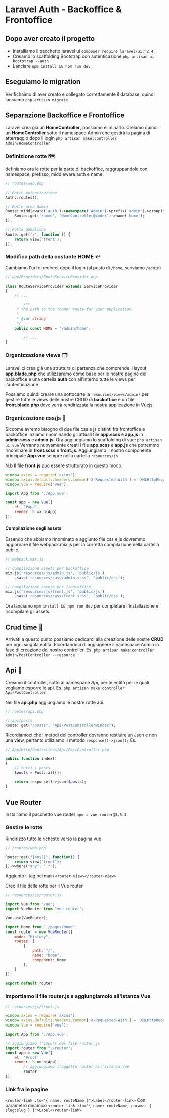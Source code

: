 # Laravel Auth - Backoffice & Frontoffice

## Dopo aver creato il progetto

- Installiamo il pacchetto laravel ui ```composer require laravel/ui:^2.4```
- Creiamo lo scaffolding Bootstrap con autenticazione ```php artisan ui bootstrap --auth```
- Lanciare ```npm install && npm run dev```

## Eseguiamo le migration

Verifichaimo di aver creato e collegato correttamente il database, quindi lanciamo ```php artisan migrate```

## Separazione Backoffice e Frontoffice
Laravel crea già un **HomeController**, possiamo eliminarlo.
Creiamo quindi un **HomeController** sotto il namespace Admin che gestirà la pagina di atterraggio dopo il login 
```php artisan make:controller Admin/HomeController ```
 
### Definizione rotte 🗺
definiamo ora le rotte per la parte di backoffice, raggruppandole con namespace, prefisso, middleware auth e name.
```php
// routes/web.php

// Rotte Autenticazione
Auth::routes();

// Rotte area Admin
Route::middleware('auth')->namespace('Admin')->prefix('admin')->group(function() {
    Route::get('/home', 'HomeController@index')->name('home');
});

// Rotte pubbliche
Route::get('/', function () {
    return view('front');
});
```

### Modifica path della costante HOME ↩️
Cambiamo l'url di redirect dopo il login (al posto di `/home`, scriviamo `/admin`)
```php
// app/Providers/RouteServiceProvider.php

class RouteServiceProvider extends ServiceProvider
{
    // ...

		/**
     * The path to the "home" route for your application.
     *
     * @var string
     */
    public const HOME = '/admin/home';

		// ...
}
```
### Organizzazione views 🗂
Laravel ci crea già una struttura di partenza che comprende il layout **app.blade.php** che utilizzaremo come base per le nostre pagine del backoffice e una cartella **auth** con all'interno tutte le views per l'autenticazione.

Possiamo quindi creare una sottocartella `resources/views/admin/` per gestire tutte le views delle nostre CRUD di  **backoffice** e un file **front.blade.php** dove verrà rendirizzata la nostra applicazione in Vuejs.

### Organizzazione css/js 💅
Siccome avremo bisogno di due file css e js distinti fra frontoffice e backoffice inziamo rinominando gli attuali file **app.scss** e **app.js** in **admin.scss** e **admin.js**.
Ora aggiungiamo lo scaffolding di vue:
```php artisan ui vue```
Verranno nuovamente creati i file **app.scss** e **app.js** che potremmo rinominare in **front.scss** e **front.js**.
Aggiungiamo il nostro componente principale **App.vue** sempre nella cartella `resources/js`

N.b Il file **front.js** può essere strutturato in questo modo:
```js
window.axios = require('axios');
window.axios.defaults.headers.common['X-Requested-With'] = 'XMLHttpRequest';
window.Vue = require('vue');

import App from './App.vue';

const app = new Vue({
    el: '#app',
    render: h => h(App)
});
```

#### Compilazione degli assets
Essendo che abbiamo rinominato e aggiunto file css e js dovremmo aggiornare il file webpack.mix.js per la corretta compilazione nella cartella public.
```js
// webpack.mix.js

// compilazione assets per backoffice
mix.js('resources/js/admin.js', 'public/js')
    .sass('resources/sass/admin.scss', 'public/css');

// compilazione assets per frontoffice
mix.js('resources/js/front.js', 'public/js')
    .sass('resources/sass/front.scss', 'public/css');
```

Ora lanciamo ```npm install && npm run dev``` per completare l'installazione e ricompilare gli assets.

## Crud time 🥕

Arrivati a questo punto possiamo dedicarci alla creazione delle nostre **CRUD** per ogni singola entità.
Ricordandoci di aggiugnere il namespace Admin in fase di creazione del nostro controller.
Es.
```php artisan make:controller Admin/PostController --resource ```

## Api 🐝
Creiamo il controller, sotto al namespace *Api*, per le entità per le quali vogliamo esporre le api.
Es.
```php artisan make:controller Api/PostController```

Nel file **api.php** aggiungiamo le nostre rotte api.
```php
// routes/api.php

// api/posts
Route::get("/posts", "Api\PostController@index");
```

Ricordiamoci che i metodi del controller dovranno restiuire un Json e non una view, pertanto utiliziamo il metodo `response()->json();`
Es.
```php
// App/Http/Controllers/Api/PostController.php

public function index()
{
    // tutti i posts
    $posts = Post::all();

    return response()->json($posts);
}
```

## Vue Router 
Installiamo il pacchetto vue router ```npm i vue-router@3.5.3```

### Gestire le rotte
Rindirizzo tutto le richeste verso la pagina vue
```php
// /routes/web.php

Route::get("{any?}", function() {
    return view("front");
})->where("any", ".*");
```

Aggiunto il tag nel main
```<router-view></router-view>```

Creo il file delle rotte per il Vue router
```js
// resources/js/router.js

import Vue from "vue";
import VueRouter from "vue-router";

Vue.use(VueRouter);

import Home from "./pages/Home";
const router = new VueRouter({
    mode: "history",
    routes: [
        {
            path: "/",
            name: "home",
            component: Home
        },
    ]
});

export default router
```
### Importiamo il file router.js e aggiungiamolo all'istanza Vue
```js
// resources/js/front.js

window.axios = require('axios');
window.axios.defaults.headers.common['X-Requested-With'] = 'XMLHttpRequest';
window.Vue = require('vue');

import App from './App.vue';

// aggiungiamo l'import del file router.js
import router from "./router";
const app = new Vue({
    el: '#root',
    render: h => h(App),
		// aggiungiamo l'oggetto router all'istanza Vue
		router
});
```

### Link fra le pagine
```<router-link :to="{ name: routeName }">Label</router-link>```
Con parametro dinamico
```<router-link :to="{ name: routeName, params: { slug:slug } }">Label</router-link>```

